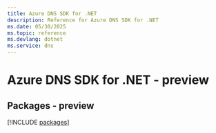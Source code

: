 ```yaml
---
title: Azure DNS SDK for .NET
description: Reference for Azure DNS SDK for .NET
ms.date: 05/30/2025
ms.topic: reference
ms.devlang: dotnet
ms.service: dns
---
```

# Azure DNS SDK for .NET - preview
## Packages - preview
[!INCLUDE [packages](dns-index.md)]
